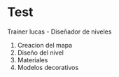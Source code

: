 # Test

Trainer lucas - Diseñador de niveles

1. Creacion del mapa
2. Diseño del nivel
3. Materiales
4. Modelos decorativos